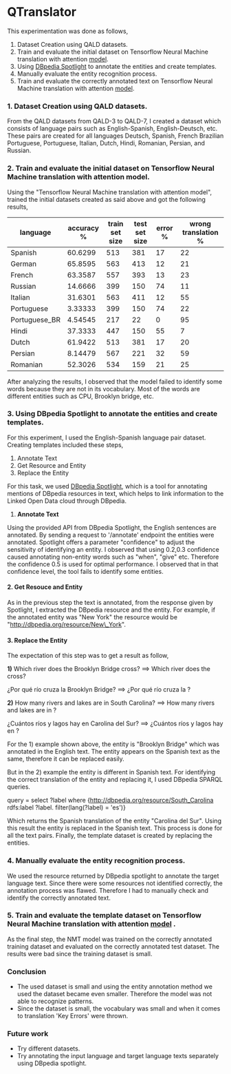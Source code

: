 # QTranslator

This experimentation was done as follows,

1. Dataset Creation using QALD datasets.
2. Train and evaluate the initial dataset on Tensorflow Neural Machine translation with attention [model](https://www.blogger.com/u/1/blog/post/edit/7948183821104122808/789201015065518066#).
3. Using [DBpedia Spotlight](https://www.blogger.com/u/1/blog/post/edit/7948183821104122808/789201015065518066#) to annotate the entities and create templates.
4. Manually evaluate the entity recognition process.
5. Train and evaluate the correctly annotated text on Tensorflow Neural Machine translation with attention [model](https://www.blogger.com/u/1/blog/post/edit/7948183821104122808/789201015065518066#).

### **1. Dataset Creation using QALD datasets.**

From the QALD datasets from QALD-3 to QALD-7, I created a dataset which consists of language pairs such as English-Spanish, English-Deutsch, etc. These pairs are created for all languages Deutsch, Spanish, French Brazilian Portuguese, Portuguese, Italian, Dutch, Hindi, Romanian, Persian, and Russian.

### **2. Train and evaluate the initial dataset on Tensorflow Neural Machine translation with attention model.**

Using the &quot;Tensorflow Neural Machine translation with attention model&quot;, trained the initial datasets created as said above and got the following results,

| **language** | **accuracy %** | **train set size** | **test set size** | **error %** | **wrong translation %** |
| --- | --- | --- | --- | --- | --- |
| Spanish | 60.6299 | 513 | 381 | 17 | 22 |
| German | 65.8595 | 563 | 413 | 12 | 21 |
| French | 63.3587 | 557 | 393 | 13 | 23 |
| Russian | 14.6666 | 399 | 150 | 74 | 11 |
| Italian | 31.6301 | 563 | 411 | 12 | 55 |
| Portuguese | 3.33333 | 399 | 150 | 74 | 22 |
| Portuguese\_BR | 4.54545 | 217 | 22 | 0 | 95 |
| Hindi | 37.3333 | 447 | 150 | 55 | 7 |
| Dutch | 61.9422 | 513 | 381 | 17 | 20 |
| Persian | 8.14479 | 567 | 221 | 32 | 59 |
| Romanian | 52.3026 | 534 | 159 | 21 | 25 |

After analyzing the results, I observed that the model failed to identify some words because they are not in its vocabulary. Most of the words are different entities such as CPU, Brooklyn bridge, etc.

### **3. Using DBpedia Spotlight to annotate the entities and create templates.**

For this experiment, I used the English-Spanish language pair dataset. Creating templates included these steps,

1. Annotate Text
2. Get Resource and Entity
3. Replace the Entity

For this task, we used [DBpedia Spotlight](https://www.blogger.com/u/1/blog/post/edit/7948183821104122808/789201015065518066#), which is a tool for annotating mentions of DBpedia resources in text, which helps to link information to the Linked Open Data cloud through DBpedia.

1. **Annotate Text**

Using the provided API from DBpedia Spotlight, the English sentences are annotated. By sending a request to &#39;/annotate&#39; endpoint the entities were annotated. Spotlight offers a parameter &quot;confidence&quot; to adjust the sensitivity of identifying an entity. I observed that using 0.2,0.3 confidence caused annotating non-entity words such as &quot;when&quot;, &quot;give&quot; etc. Therefore the confidence 0.5 is used for optimal performance. I observed that in that confidence level, the tool fails to identify some entities.

#### **2. Get Resouce and Entity**

As in the previous step the text is annotated, from the response given by Spotlight, I extracted the DBpedia resource and the entity. For example, if the annotated entity was &quot;New York&quot; the resource would be &quot;http://dbpedia.org/resource/New\_York&quot;.

#### **3. Replace the Entity**

The expectation of this step was to get a result as follow,

**1)** Which river does the Brooklyn Bridge cross? ==> Which river does the <entity> cross?

¿Por qué río cruza la Brooklyn Bridge? ==> ¿Por qué río cruza la <entidad>?

**2)** How many rivers and lakes are in South Carolina? ==> How many rivers and lakes are in <entity>?

¿Cuántos ríos y lagos hay en Carolina del Sur? ==> ¿Cuántos ríos y lagos hay en <entidad>?

For the 1) example shown above, the entity is &quot;Brooklyn Bridge&quot; which was annotated in the English text. The entity appears on the Spanish text as the same, therefore it can be replaced easily.

But in the 2) example the entity is different in Spanish text. For identifying the correct translation of the entity and replacing it, I used DBpedia SPARQL queries.

query = select ?label where {<http://dbpedia.org/resource/South_Carolina> rdfs:label ?label. filter(lang(?label) = 'es')}

Which returns the Spanish translation of the entity &quot;Carolina del Sur&quot;. Using this result the entity is replaced in the Spanish text. This process is done for all the text pairs. Finally, the template dataset is created by replacing the entities.

### **4.**  **Manually evaluate the entity recognition process.**

We used the resource returned by DBpedia spotlight to annotate the target language text. Since there were some resources not identified correctly, the annotation process was flawed. Therefore I had to manually check and identify the correctly annotated text.

### **5.**  **Train and evaluate the template dataset on Tensorflow Neural Machine translation with attention** [**model**](https://www.blogger.com/u/1/blog/post/edit/7948183821104122808/789201015065518066#) **.**

As the final step, the NMT model was trained on the correctly annotated training dataset and evaluated on the correctly annotated test dataset. The results were bad since the training dataset is small.

### **Conclusion**

- The used dataset is small and using the entity annotation method we used the dataset became even smaller. Therefore the model was not able to recognize patterns.
- Since the dataset is small, the vocabulary was small and when it comes to translation &#39;Key Errors&#39; were thrown.

### **Future work**

- Try different datasets.
- Try annotating the input language and target language texts separately using DBpedia spotlight.
